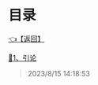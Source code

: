 # 目录  


[👈【返回】](/--目录--/--目录--root)  


[📁1、引论](/--目录--/编译原理/1、引论/--目录--1、引论)  







> 2023/8/15 14:18:53
